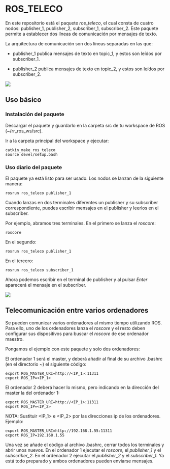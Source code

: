 # ROS_TELECO

En este repositorio está el paquete *ros_teleco*, el cual consta de cuatro nodos: 
publisher_1, publisher_2, subscriber_1, subscriber_2. Este paquete permite a establecer dos líneas de comunicación por mensajes de texto.

La arquitectura de comunicación son dos líneas separadas en las que:

* publisher_1 publica mensajes de texto en topic_1, y estos son leídos por subscriber_1.

* publisher_2 publica mensajes de texto en topic_2, y estos son leídos por subscriber_2.

<img src="https://github.com/RoboRescueUMA/RR_Tools/edit/main/ROS_TELECO/IMAGES/img_1.png" align="center">

## Uso básico

### Instalación del paquete

Descargar el paquete y guardarlo en la carpeta src de tu workspace de ROS (~/rr_ros_ws/src).

Ir a la carpeta principal del workspace y ejecutar:
    
    catkin_make ros_teleco
    source devel/setup.bash

### Uso diario del paquete

El paquete ya está listo para ser usado. Los nodos se lanzan de la siguiente manera:

    rosrun ros_teleco publisher_1

Cuando lanzas en dos terminales diferentes un publisher y su subscriber correspondiente, puedes escribir mensajes en el publisher y leerlos en el subscriber.

Por ejemplo, abramos tres terminales. En el primero se lanza el *roscore*:

    roscore

En el segundo:

    rosrun ros_teleco publisher_1

En el tercero:

    rosrun ros_teleco subscriber_1

Ahora podemos escribir en el terminal de publisher y al pulsar *Enter* aparecerá el mensaje en el subscriber.


<img src="https://github.com/RoboRescueUMA/RR_Tools/edit/main/ROS_TELECO/IMAGES/img_2.png" align="center">


## Telecomunicación entre varios ordenadores

Se pueden comunicar varios ordenadores al mismo tiempo utilizando ROS. Para ello, uno de los ordenadores lanza el *roscore* y el resto deben configurar sus dispositivos para buscar el *roscore* de ese ordenador maestro.

Pongamos el ejemplo con este paquete y solo dos ordenadores:

El ordenador 1 será el master, y deberá añadir al final de su archivo .bashrc (en el directorio ~) el siguiente código:

    export ROS_MASTER_URI=http://<IP_1>:11311
    export ROS_IP=<IP_1>

El ordenador 2 deberá hacer lo mismo, pero indicando en la dirección del master la del ordenador 1:

    export ROS_MASTER_URI=http://<IP_1>:11311
    export ROS_IP=<IP_2>

NOTA: Sustituir <IP_1> e <IP_2> por las direcciones ip de los ordenadores. Ejemplo:

    export ROS_MASTER_URI=http://192.168.1.55:11311
    export ROS_IP=192.168.1.55

Una vez se añade el código al archivo .bashrc, cerrar todos los terminales y abrir unos nuevos. En el ordenador 1 ejecutar el *roscore*, el *publisher_1* y el *subscriber_2*. En el ordenador 2 ejecutar el *publisher_2* y el *subscriber_1*. Ya está todo preparado y ambos ordenadores pueden enviarse mensajes.
